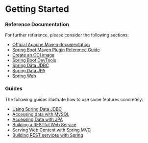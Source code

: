 # Getting Started

### Reference Documentation
For further reference, please consider the following sections:

* [Official Apache Maven documentation](https://maven.apache.org/guides/index.html)
* [Spring Boot Maven Plugin Reference Guide](https://docs.spring.io/spring-boot/docs/3.0.3/maven-plugin/reference/html/)
* [Create an OCI image](https://docs.spring.io/spring-boot/docs/3.0.3/maven-plugin/reference/html/#build-image)
* [Spring Boot DevTools](https://docs.spring.io/spring-boot/docs/3.0.3/reference/htmlsingle/#using.devtools)
* [Spring Data JDBC](https://docs.spring.io/spring-boot/docs/3.0.3/reference/htmlsingle/#data.sql.jdbc)
* [Spring Data JPA](https://docs.spring.io/spring-boot/docs/3.0.3/reference/htmlsingle/#data.sql.jpa-and-spring-data)
* [Spring Web](https://docs.spring.io/spring-boot/docs/3.0.3/reference/htmlsingle/#web)

### Guides
The following guides illustrate how to use some features concretely:

* [Using Spring Data JDBC](https://github.com/spring-projects/spring-data-examples/tree/master/jdbc/basics)
* [Accessing data with MySQL](https://spring.io/guides/gs/accessing-data-mysql/)
* [Accessing Data with JPA](https://spring.io/guides/gs/accessing-data-jpa/)
* [Building a RESTful Web Service](https://spring.io/guides/gs/rest-service/)
* [Serving Web Content with Spring MVC](https://spring.io/guides/gs/serving-web-content/)
* [Building REST services with Spring](https://spring.io/guides/tutorials/rest/)

